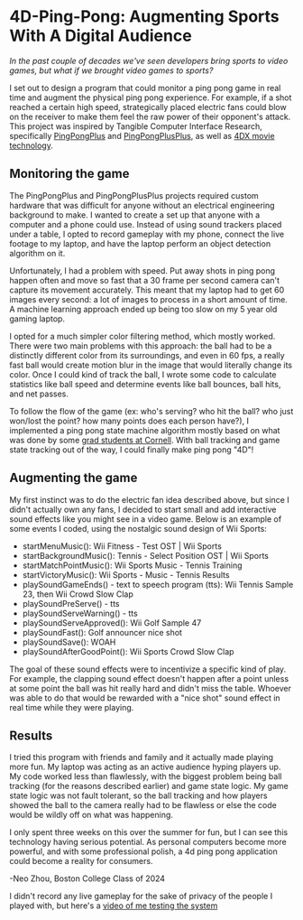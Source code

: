 # 4D-Ping-Pong: Augmenting Sports With A Digital Audience
*In the past couple of decades we've seen developers bring sports to video games, but what if we brought video games to sports?*

I set out to design a program that could monitor a ping pong game in real time and augment the physical ping pong experience. For example, if a shot reached a certain high speed, strategically placed electric fans could blow on the receiver to make them feel the raw power of their opponent's attack. This project was inspired by Tangible Computer Interface Research, specifically [PingPongPlus](https://tangible.media.mit.edu/project/pingpongplus/) and [PingPongPlusPlus](https://tangible.media.mit.edu/project/pingpongplusplus/), as well as [4DX movie technology](https://www.cj4dx.com/aboutus/aboutus.php). 

## Monitoring the game
The PingPongPlus and PingPongPlusPlus projects required custom hardware that was difficult for anyone without an electrical engineering background to make. I wanted to create a set up that anyone with a computer and a phone could use. Instead of using sound trackers placed under a table, I opted to record gameplay with my phone, connect the live footage to my laptop, and have the laptop perform an object detection algorithm on it. 

Unfortunately, I had a problem with speed. Put away shots in ping pong happen often and move so fast that a 30 frame per second camera can't capture its movement accurately. This meant that my laptop had to get 60 images every second: a lot of images to process in a short amount of time. A machine learning approach ended up being too slow on my 5 year old gaming laptop. 

I opted for a much simpler color filtering method, which mostly worked. There were two main problems with this approach: the ball had to be a distinctly different color from its surroundings, and even in 60 fps, a really fast ball would create motion blur in the image that would literally change its color. Once I could kind of track the ball, I wrote some code to calculate statistics like ball speed and determine events like ball bounces, ball hits, and net passes.

To follow the flow of the game (ex: who's serving? who hit the ball? who just won/lost the point? how many points does each person have?), I implemented a ping pong state machine algorithm mostly based on what was done by some [grad students at Cornell](http://people.ece.cornell.edu/land/courses/ece5760/FinalProjects/s2015/ttt/ttt/ttt/index.html). With ball tracking and game state tracking out of the way, I could finally make ping pong "4D"!

## Augmenting the game
My first instinct was to do the electric fan idea described above, but since I didn't actually own any fans, I decided to start small and add interactive sound effects like you might see in a video game. Below is an example of some events I coded, using the nostalgic sound design of Wii Sports:
- startMenuMusic(): Wii Fitness - Test OST | Wii Sports
- startBackgroundMusic(): Tennis - Select Position OST | Wii Sports
- startMatchPointMusic(): Wii Sports Music - Tennis Training
- startVictoryMusic(): Wii Sports - Music - Tennis Results
- playSoundGameEnds() - text to speech program (tts): Wii Tennis Sample 23, then Wii Crowd Slow Clap
- playSoundPreServe() - tts
- playSoundServeWarning() - tts
- playSoundServeApproved(): Wii Golf Sample 47
- playSoundFast(): Golf announcer nice shot
- playSoundSave(): WOAH
- playSoundAfterGoodPoint(): Wii Sports Crowd Slow Clap

The goal of these sound effects were to incentivize a specific kind of play. For example, the clapping sound effect doesn't happen after a point unless at some point the ball was hit really hard and didn't miss the table. Whoever was able to do that would be rewarded with a "nice shot" sound effect in real time while they were playing. 

## Results
I tried this program with friends and family and it actually made playing more fun. My laptop was acting as an active audience hyping players up. My code worked less than flawlessly, with the biggest problem being ball tracking (for the reasons described earlier) and game state logic. My game state logic was not fault tolerant, so the ball tracking and how players showed the ball to the camera really had to be flawless or else the code would be wildly off on what was happening.

I only spent three weeks on this over the summer for fun, but I can see this technology having serious potential. As personal computers become more powerful, and with some professional polish, a 4d ping pong application could become a reality for consumers.

-Neo Zhou, Boston College Class of 2024

I didn't record any live gameplay for the sake of privacy of the people I played with, but here's a [video of me testing the system](https://user-images.githubusercontent.com/75145715/217918975-60e2365e-ac37-4d2e-826e-030fc64ae6b5.mp4)
